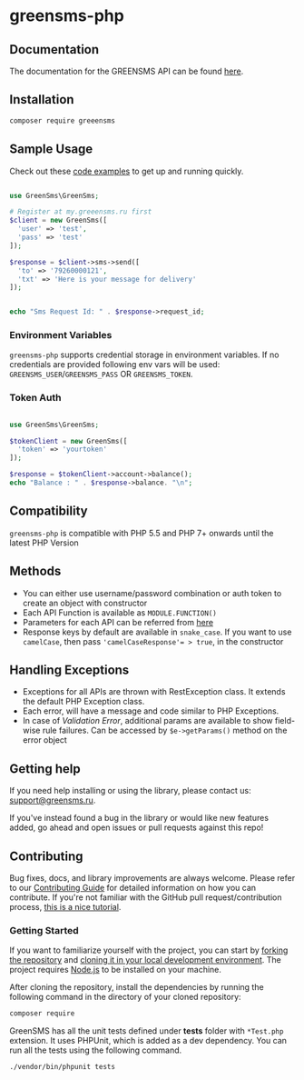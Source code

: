 # greensms-php

## Documentation

The documentation for the GREENSMS API can be found [here][apidocs].

## Installation

```bash
composer require greeensms
```

## Sample Usage

Check out these [code examples](examples) to get up and running quickly.

```php

use GreenSms\GreenSms;

# Register at my.greeensms.ru first
$client = new GreenSms([
  'user' => 'test',
  'pass' => 'test'
]);

$response = $client->sms->send([
  'to' => '79260000121',
  'txt' => 'Here is your message for delivery'
]);


echo "Sms Request Id: " . $response->request_id;

```

### Environment Variables

`greensms-php` supports credential storage in environment variables. If no credentials are provided following env vars will be used: `GREENSMS_USER`/`GREENSMS_PASS` OR `GREENSMS_TOKEN`.

### Token Auth

```php

use GreenSms\GreenSms;

$tokenClient = new GreenSms([
  'token' => 'yourtoken'
]);

$response = $tokenClient->account->balance();
echo "Balance : " . $response->balance. "\n";


```

## Compatibility

`greensms-php` is compatible with PHP 5.5 and PHP 7+ onwards until the latest PHP Version

## Methods

- You can either use username/password combination or auth token to create an object with constructor
- Each API Function is available as `MODULE.FUNCTION()`
- Parameters for each API can be referred from [here][apidocs]
- Response keys by default are available in `snake_case`. If you want to use `camelCase`, then pass `'camelCaseResponse'= > true`, in the constructor

## Handling Exceptions

- Exceptions for all APIs are thrown with RestException class. It extends the default PHP Exception class.
- Each error, will have a message and code similar to PHP Exceptions.
- In case of _Validation Error_, additional params are available to show field-wise rule failures. Can be accessed by `$e->getParams()` method on the error object

## Getting help

If you need help installing or using the library, please contact us: [support@greensms.ru](mailto:support@greensms.ru).

If you've instead found a bug in the library or would like new features added, go ahead and open issues or pull requests against this repo!

## Contributing

Bug fixes, docs, and library improvements are always welcome. Please refer to our [Contributing Guide](CONTRIBUTING.md) for detailed information on how you can contribute.
If you're not familiar with the GitHub pull request/contribution process, [this is a nice tutorial](https://gun.io/blog/how-to-github-fork-branch-and-pull-request/).

### Getting Started

If you want to familiarize yourself with the project, you can start by [forking the repository](https://help.github.com/articles/fork-a-repo/) and [cloning it in your local development environment](https://help.github.com/articles/cloning-a-repository/). The project requires [Node.js](https://nodejs.org) to be installed on your machine.

After cloning the repository, install the dependencies by running the following command in the directory of your cloned repository:

```bash
composer require
```

GreenSMS has all the unit tests defined under **tests** folder with `*Test.php` extension. It uses PHPUnit, which is added as a dev dependency. You can run all the tests using the following command.

```bash
./vendor/bin/phpunit tests
```

[apidocs]: https://api.greensms.ru/
